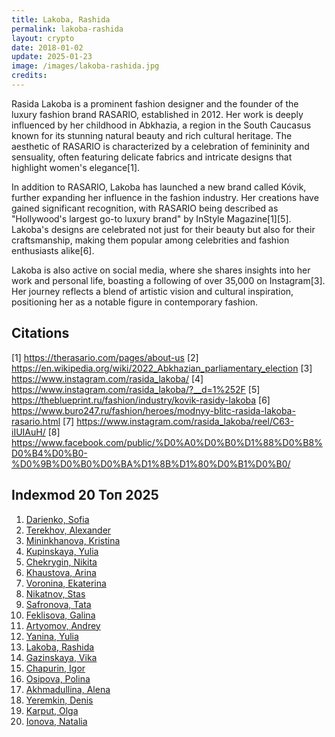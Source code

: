 ```yaml
---
title: Lakoba, Rashida
permalink: lakoba-rashida
layout: crypto
date: 2018-01-02
update: 2025-01-23
image: /images/lakoba-rashida.jpg
credits:
---
```


Rasida Lakoba is a prominent fashion designer and the founder of the luxury fashion brand RASARIO, established in 2012. Her work is deeply influenced by her childhood in Abkhazia, a region in the South Caucasus known for its stunning natural beauty and rich cultural heritage. The aesthetic of RASARIO is characterized by a celebration of femininity and sensuality, often featuring delicate fabrics and intricate designs that highlight women's elegance[1].

In addition to RASARIO, Lakoba has launched a new brand called Kóvik, further expanding her influence in the fashion industry. Her creations have gained significant recognition, with RASARIO being described as "Hollywood's largest go-to luxury brand" by InStyle Magazine[1][5]. Lakoba's designs are celebrated not just for their beauty but also for their craftsmanship, making them popular among celebrities and fashion enthusiasts alike[6].

Lakoba is also active on social media, where she shares insights into her work and personal life, boasting a following of over 35,000 on Instagram[3]. Her journey reflects a blend of artistic vision and cultural inspiration, positioning her as a notable figure in contemporary fashion.

## Citations

[1] https://therasario.com/pages/about-us
[2] https://en.wikipedia.org/wiki/2022_Abkhazian_parliamentary_election
[3] https://www.instagram.com/rasida_lakoba/
[4] https://www.instagram.com/rasida_lakoba/?__d=1%252F
[5] https://theblueprint.ru/fashion/industry/kovik-rasidy-lakoba
[6] https://www.buro247.ru/fashion/heroes/modnyy-blitc-rasida-lakoba-rasario.html
[7] https://www.instagram.com/rasida_lakoba/reel/C63-iIUIAuH/
[8] https://www.facebook.com/public/%D0%A0%D0%B0%D1%88%D0%B8%D0%B4%D0%B0-%D0%9B%D0%B0%D0%BA%D1%8B%D1%80%D0%B1%D0%B0/


## Indexmod 20 Топ 2025

1. [Darienko, Sofia](darienko-sofia)  
2. [Terekhov, Alexander](terekhov-alexander)  
3. [Mininkhanova, Kristina](mininkhanova-kristina)  
4. [Kupinskaya, Yulia](kupinskaya-yulia)  
5. [Chekrygin, Nikita](chekrygin-nikita)  
6. [Khaustova, Arina](khaustova-arina)  
7. [Voronina, Ekaterina](voronina-ekaterina)  
8. [Nikatnov, Stas](nikatnov-stas)  
9. [Safronova, Tata](safronova-tata)  
10. [Feklisova, Galina](feklisova-galina)  
11. [Artyomov, Andrey](artyomov-andrey)  
12. [Yanina, Yulia](yanina-yulia)  
13. [Lakoba, Rashida](lakoba-rashida)  
14. [Gazinskaya, Vika](gazinskaya-vika)  
15. [Chapurin, Igor](chapurin-igor)  
16. [Osipova, Polina](osipova-polina)  
17. [Akhmadullina, Alena](akhmadullina-alena-designer)  
18. [Yeremkin, Denis](yeremkin-denis)  
19. [Karput, Olga](karput-olga)  
20. [Ionova, Natalia](ionova-natalia)  
